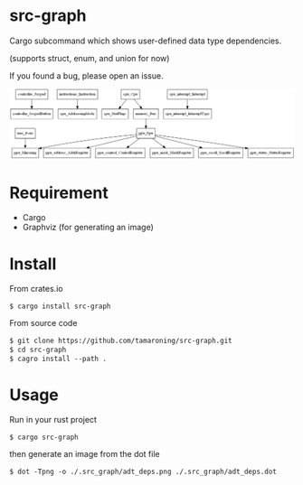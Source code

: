 # src-graph
Cargo subcommand which shows user-defined data type dependencies.

(supports struct, enum, and union for now) 

If you found a bug, please open an issue.

![screenshot1](screenshot1.png)

# Requirement
- Cargo
- Graphviz (for generating an image)

# Install
From crates.io
```
$ cargo install src-graph
```

From source code
```
$ git clone https://github.com/tamaroning/src-graph.git
$ cd src-graph
$ cagro install --path .
```

# Usage
Run in your rust project
```
$ cargo src-graph
```

then generate an image from the dot file
```
$ dot -Tpng -o ./.src_graph/adt_deps.png ./.src_graph/adt_deps.dot
```
